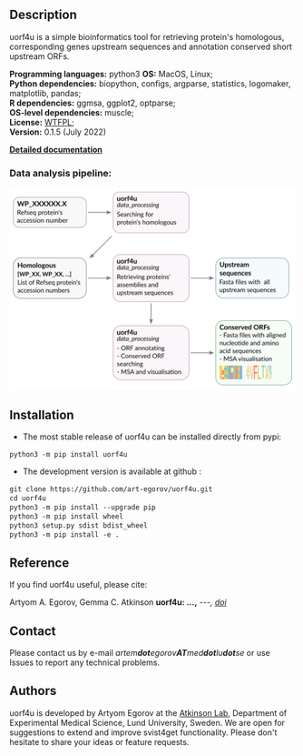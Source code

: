 ## Description

uorf4u is a simple bioinformatics tool for retrieving protein's homologous, corresponding genes upstream sequences and annotation conserved short upstream ORFs.  

**Programming languages:** python3 
**OS:** MacOS, Linux;  
**Python dependencies:** biopython, configs, argparse, statistics, logomaker, matplotlib, pandas;  
**R dependencies:** ggmsa, ggplot2, optparse;  
**OS-level dependencies:** muscle;  
**License:** [WTFPL](http://www.wtfpl.net);  
**Version:** 0.1.5 (July 2022)

[**Detailed documentation**](https://art-egorov.github.io/uorf4u)

### Data analysis pipeline:

<img  src="docs/img/pipeline.svg" width="550"/>


## Installation


- The most stable release of uorf4u can be installed directly from pypi:

```
python3 -m pip install uorf4u
```

- The development version is available at github :

```
git clone https://github.com/art-egorov/uorf4u.git
cd uorf4u
python3 -m pip install --upgrade pip
python3 -m pip install wheel
python3 setup.py sdist bdist_wheel
python3 -m pip install -e .
```


## Reference

If you find uorf4u useful, please cite:


Artyom A. Egorov, Gemma C. Atkinson **uorf4u: ...,** *---, [doi]()*


## Contact

Please contact us by e-mail _artem**dot**egorov**AT**med**dot**lu**dot**se_ or use Issues to report any technical problems.  


## Authors

uorf4u is developed by Artyom Egorov at the [Atkinson Lab](https://atkinson-lab.com), Department of Experimental Medical Science, Lund University, Sweden. We are open for suggestions to extend and improve svist4get functionality. Please don't hesitate to share your ideas or feature requests.

